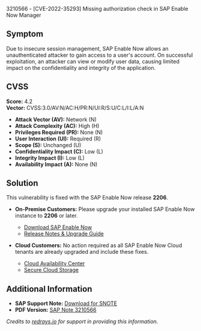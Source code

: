 3210566 - [CVE-2022-35293] Missing authorization check in SAP Enable Now Manager

## Symptom

Due to insecure session management, SAP Enable Now allows an unauthenticated attacker to gain access to a user's account. On successful exploitation, an attacker can view or modify user data, causing limited impact on the confidentiality and integrity of the application.

## CVSS

**Score:** 4.2  
**Vector:** CVSS:3.0/AV:N/AC:H/PR:N/UI:R/S:U/C:L/I:L/A:N

- **Attack Vector (AV):** Network (N)
- **Attack Complexity (AC):** High (H)
- **Privileges Required (PR):** None (N)
- **User Interaction (UI):** Required (R)
- **Scope (S):** Unchanged (U)
- **Confidentiality Impact (C):** Low (L)
- **Integrity Impact (I):** Low (L)
- **Availability Impact (A):** None (N)

## Solution

This vulnerability is fixed with the SAP Enable Now release **2206**.

- **On-Premise Customers:** Please upgrade your installed SAP Enable Now instance to **2206** or later.
  - [Download SAP Enable Now](https://launchpad.support.sap.com/#/softwarecenter/search/SAP%20Enable%20Now)
  - [Release Notes & Upgrade Guide](https://help.sap.com/viewer/p/SAP_ENABLE_NOW)

- **Cloud Customers:** No action required as all SAP Enable Now Cloud tenants are already upgraded and include these fixes.
  - [Cloud Availability Center](https://launchpad.support.sap.com/#/cacv2/)
  - [Secure Cloud Storage](https://www.sap.com/germany/about/cloud-trust-center/secure-cloud-storage.html)

## Additional Information

- **SAP Support Note:** [Download for SNOTE](https://notesdownloads.sap.com/note/0040000001024542022)
- **PDF Version:** [SAP Note 3210566](https://userapps.support.sap.com/sap/support/sfm/notes/print/0003210566?language=en-US&token=EB6060299694D67C048F224E24FFC088)

*Credits to [redrays.io](https://redrays.io) for support in providing this information.*